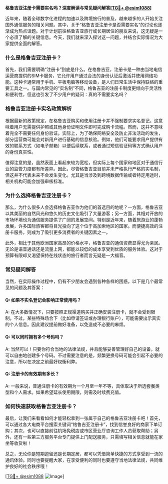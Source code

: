 **格鲁吉亚注册卡需要实名吗？深度解读与常见疑问解答[[TG💪+ @esim1088](https://t.me/s/esim1088)]**

近年来，随着全球数字化进程的加速以及跨境旅行的普及，越来越多的人开始关注国外通信服务的相关问题。其中，关于“格鲁吉亚注册卡是否需要实名”的讨论也逐渐成为热点话题。对于计划前往格鲁吉亚旅行或长期居住的朋友来说，这无疑是一个必须了解的关键信息。今天，我们就来深入探讨这一问题，并结合实际情况为大家提供全面的解答。

### 什么是格鲁吉亚注册卡？

首先，我们需要明确“注册卡”到底是什么。在格鲁吉亚，注册卡是一种由当地电信运营商提供的SIM卡服务，它允许用户通过合法的身份认证后激活并使用网络功能。这种卡通常用于手机、平板电脑等移动设备，是人们日常生活中保持联络的重要工具之一。与国内常见的“实名制”不同，格鲁吉亚的注册卡制度更倾向于灵活性和便利性，但这也引发了不少用户的疑问：真的不需要实名吗？

### 格鲁吉亚注册卡实名政策解析

根据最新的政策规定，在格鲁吉亚购买和使用注册卡并不强制要求实名登记。这意味着用户无需提供护照或其他身份证明文件即可完成购卡流程。然而，这并不意味着完全不需要任何身份验证。实际上，为了确保网络安全及防止非法活动的发生，部分运营商可能会对新用户进行基础的信息核验。例如，他们可能要求用户提供有效的联系方式（如电子邮箱）以便后续联系，或者通过短信验证码等方式确认用户的身份真实性。

值得注意的是，虽然表面上看起来较为宽松，但实际上每个国家和地区对于通信行业的监管力度都有所差异。因此，尽管格鲁吉亚目前并未严格执行严格的实名制，但这并不代表未来不会发生变化。尤其是当涉及到跨境数据传输或者特定用途时，相关机构可能会加强审核标准。

### 为什么选择格鲁吉亚注册卡？

那么，为什么很多人会选择格鲁吉亚作为他们的首选目的地呢？一方面，格鲁吉亚以其美丽的自然风光和悠久的历史文化吸引了大量游客；另一方面，其相对开放的市场环境也为通信服务提供了广阔的发展空间。特别是近年来，随着旅游业的蓬勃发展，许多国际旅客都将目光投向了这个位于高加索地区的国家。而便捷高效的注册卡服务，则成为了吸引更多消费者的关键因素之一。

此外，相比于其他欧洲国家高昂的价格水平，格鲁吉亚的通信资费显得尤为亲民。无论是语音通话还是流量上网，都能以较低的成本享受到优质的服务体验。这对于预算有限却又渴望保持在线状态的旅行者而言无疑是一大福音。

### 常见疑问解答

当然，在实际操作过程中，仍有不少朋友会遇到各种各样的困惑。以下是几个最常见的问题及其答案：

#### Q: 如果不实名登记会影响正常使用吗？
A: 在大多数情况下，只要按照正规渠道购买并正确安装注册卡，就不会受到限制。不过，某些特殊场合下（比如申请签证或办理银行账户），可能需要出示真实的个人信息。因此建议提前做好准备，以免造成不必要的麻烦。

#### Q: 可以同时拥有多个号码吗？
A: 当然可以！只要你符合当地的法律法规，并且能够妥善管理好自己的设备，就可以自由地创建多个号码。不过需要注意的是，频繁更换号码可能会引起不必要的注意，所以在决定之前最好权衡利弊。

#### Q: 注册卡的有效期有多长？
A: 一般来说，普通注册卡的有效期为一个月至一年不等，具体取决于所选套餐类型和个人需求。如果希望延长使用期限，则需及时续费充值。

### 如何快速获取格鲁吉亚注册卡？

最后，让我们来看看如何才能轻松拿到一张属于自己的格鲁吉亚注册卡吧！首先，可以通过各大电商平台搜索关键词“格鲁吉亚注册卡”，找到信誉良好的商家下单订购；其次，也可以直接前往机场免税店或市区营业厅咨询工作人员获取帮助；另外，还有一些第三方服务平台专门提供上门配送服务，只需填写相关信息就能在家坐等收货啦！

总之，无论你是短期逗留还是长期定居，都可以凭借简单快捷的方式享受到一流的通讯体验。同时也要提醒大家，在享受便利的同时也要遵守当地法律法规，共同维护良好的社会秩序哦！

[[TG💪+ @esim1088](https://t.me/s/esim1088) ![Image](https://i.postimg.cc/4NQfJmqS/Snipaste-2025-05-13-00-14-12.png)]